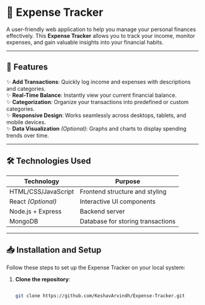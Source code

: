 # 🧾 Expense Tracker  

A user-friendly web application to help you manage your personal finances effectively. This **Expense Tracker** allows you to track your income, monitor expenses, and gain valuable insights into your financial habits.  

---

## 🚀 Features  
✨ **Add Transactions**: Quickly log income and expenses with descriptions and categories.  
✨ **Real-Time Balance**: Instantly view your current financial balance.  
✨ **Categorization**: Organize your transactions into predefined or custom categories.  
✨ **Responsive Design**: Works seamlessly across desktops, tablets, and mobile devices.  
✨ **Data Visualization** *(Optional)*: Graphs and charts to display spending trends over time.  

---

## 🛠️ Technologies Used  
| **Technology**    | **Purpose**                          |  
|--------------------|--------------------------------------|  
| HTML/CSS/JavaScript| Frontend structure and styling       |  
| React *(Optional)* | Interactive UI components            |  
| Node.js + Express  | Backend server                      |  
| MongoDB            | Database for storing transactions   |  

---

## 📥 Installation and Setup  

Follow these steps to set up the Expense Tracker on your local system:  

1. **Clone the repository**:  
   ```bash
   
   git clone https://github.com/KeshavArvindh/Expense-Tracker.git

